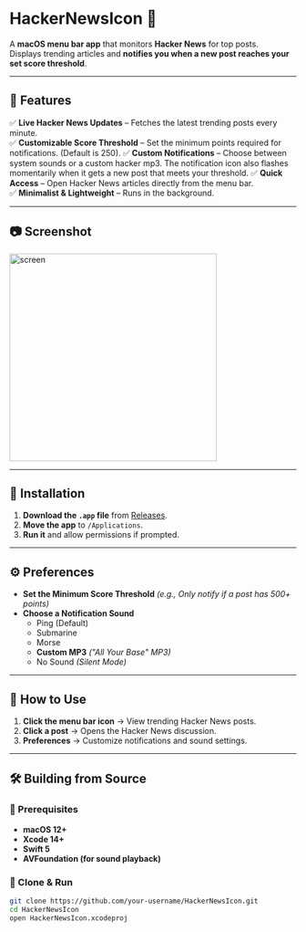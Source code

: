 # HackerNewsIcon 🚀

A **macOS menu bar app** that monitors **Hacker News** for top posts.  
Displays trending articles and **notifies you when a new post reaches your set score threshold**.

---

## 📌 Features
✅ **Live Hacker News Updates** – Fetches the latest trending posts every minute.  
✅ **Customizable Score Threshold** – Set the minimum points required for notifications. (Default is 250).
✅ **Custom Notifications** – Choose between system sounds or a custom hacker mp3. The notification icon also flashes momentarily when it gets a new post that meets your threshold.
✅ **Quick Access** – Open Hacker News articles directly from the menu bar.  
✅ **Minimalist & Lightweight** – Runs in the background.  

---

## 📷 Screenshot
<img width="364" alt="screen" src="https://github.com/user-attachments/assets/5d1808bb-b29c-4724-aa2f-987768127d3a" />


---

## 🔧 Installation
1. **Download the `.app` file** from [Releases](https://github.com/your-username/HackerNewsIcon/releases).  
2. **Move the app** to `/Applications`.  
3. **Run it** and allow permissions if prompted.  

---

## ⚙️ Preferences
- **Set the Minimum Score Threshold** *(e.g., Only notify if a post has 500+ points)* 
- **Choose a Notification Sound**
  - Ping (Default)
  - Submarine
  - Morse
  - **Custom MP3** *("All Your Base" MP3)*
  - No Sound *(Silent Mode)*

---

## 🚀 How to Use
1. **Click the menu bar icon** → View trending Hacker News posts.
2. **Click a post** → Opens the Hacker News discussion.
3. **Preferences** → Customize notifications and sound settings.

---

## 🛠️ Building from Source
### **🔹 Prerequisites**
- **macOS 12+**
- **Xcode 14+**
- **Swift 5**
- **AVFoundation (for sound playback)**

### **🔹 Clone & Run**
```sh
git clone https://github.com/your-username/HackerNewsIcon.git
cd HackerNewsIcon
open HackerNewsIcon.xcodeproj

